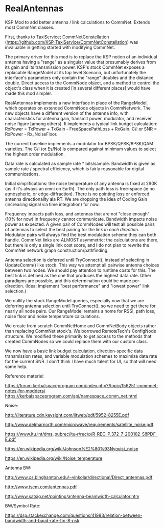 # RealAntennas
KSP Mod to add better antenna / link calculations to CommNet.  Extends most CommNet classes.

First, thanks to TaxiService; CommNetConstellation (https://github.com/KSP-TaxiService/CommNetConstellation) was invaluable in getting started with modifying CommNet.

The primary driver for this mod is to replace the KSP notion of an individual antenna having a "range" as a singular value that presumably derives from its gain and its transmission power.  KSP's stock CommNet exposes a replacable RangeModel at its top level Scenario, but unfortunately the interface's parameters only contain the "range" doubles and the distance double.  Direct access to the CommNode object, and a method to control the object's class when it is created [in several different places] would have made this mod simpler.

RealAntennas implements a new interface in place of the RangeModel, which operates on extended CommNode objects in CommNetwork.  The new objects have a different version of the antenna info, with characteristics for antenna gain, transmit power, modulator, and receiver noise figure [among others].  It implements a typical link budget calculation:  RxPower = TxPower + TxGain - FreeSpacePathLoss + RxGain.  C/I or SNR = RxPower - Rx_NoiseFloor.

The current baseline implements a modulator for BPSK/QPSK/8PSK/QAM varieties.  The C/I (or Es/No) is compared against minimum values to select the highest order modulation.

Data rate is calculated as sample rate * bits/sample.  Bandwidth is given as sample rate / spectral efficiency, which is fairly reasonable for digital communications.  

Initial simplifications: the noise temperature of any antenna is fixed at 290K (as if it's always an omni on Earth).  The only path loss is free-space (ie no atmospheric, or edge-diffraction).  There is no pointing loss or enforced antenna directionality ala RT.  We are dropping the idea of Coding Gain (increasing signal via time integration) for now.

Frequency impacts path loss, and antennas that are not "close enough" (10% for now) in frequency cannot communicate.  Bandwidth impacts noise power as expected.  A given pair of CommNodes will test all possible pairs of antennas to select the best pairing for the link *in each direction*.  Modulator pairs will always find the best modulation scheme they can both handle.  CommNet links are ALMOST asymmetric: the calculations are there, but there is only a single link cost score, and I do not plan to rewrite the CommNet network graph construction/pathfinding.

Antenna selection is deferred until TryConnect(), instead of selecting in UpdateComm() like stock.  This way we attempt all pairwise antenna choices between two nodes.  We should pay attention to runtime costs for this.  The best link is defined as the one that produces the highest data rate.  Other paradigms are possible, and this determination could be made per-direction.  (Idea: implement "best performance" and "lowest power" link selection.)

We nullify the stock RangeModel queries, especially now that we are deferring antenna selection until TryConnect(), so we need to get there for nearly all node pairs.  Our RangeModel remains a home for RSSI, path loss, noise floor and noise temperature calculations.

We create from scratch CommNetHome and CommNetBody objects rather than replacing CommNet stock's.  We borrowed RemoteTech's ConfigNode structure.  We modified these primarily to get access to the methods that created CommNodes so we could replace them with our custom class.

We now have a basic link budget calculation, direction-specific data transmission rates, and variable modulation schemes to maximize data rate for the current SNR.  I don't think I have much talent for UI, so that will need some help.

Reference materiel:

https://forum.kerbalspaceprogram.com/index.php?/topic/156251-commnet-notes-for-modders/
https://kerbalspaceprogram.com/api/namespace_comm_net.html

Noise:

http://literature.cdn.keysight.com/litweb/pdf/5952-8255E.pdf

http://www.delmarnorth.com/microwave/requirements/satellite_noise.pdf

https://www.itu.int/dms_pubrec/itu-r/rec/p/R-REC-P.372-7-200102-S!!PDF-E.pdf

https://en.wikipedia.org/wiki/Johnson%E2%80%93Nyquist_noise

https://en.wikipedia.org/wiki/Noise_temperature


Antenna BW:

http://www.cs.binghamton.edu/~vinkolar/directional/Direct_antennas.pdf

http://www.tscm.com/antennas.pdf

http://www.satsig.net/pointing/antenna-beamwidth-calculator.htm

BW/Symbol Rate:

https://dsp.stackexchange.com/questions/41983/relation-between-bandwidth-and-baud-rate-for-8-psk

